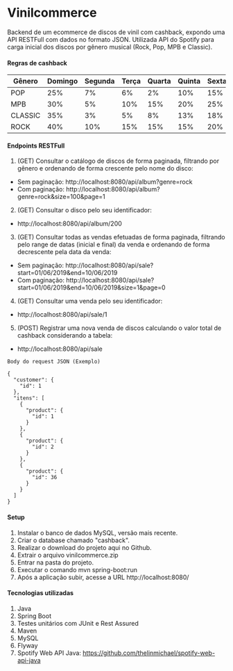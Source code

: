 # Vinilcommerce

Backend de um ecommerce de discos de vinil com cashback, expondo uma API RESTFull com dados no formato JSON. 
Utilizada API do Spotify para carga inicial dos discos por gênero musical (Rock, Pop, MPB e Classic).

#### Regras de cashback

| Gênero  | Domingo | Segunda | Terça | Quarta | Quinta | Sexta | Sábado |
|---------|---------|---------|-------|--------|--------|-------|--------|
| POP     | 25%     | 7%      | 6%    | 2%     | 10%    | 15%   | 20%    |
| MPB     | 30%     | 5%      | 10%   | 15%    | 20%    | 25%   | 30%    |
| CLASSIC | 35%     | 3%      | 5%    | 8%     | 13%    | 18%   | 25%    |
| ROCK    | 40%     | 10%     | 15%   | 15%    | 15%    | 20%   | 40%    |

  #### Endpoints RESTFull
  1. (GET) Consultar o catálogo de discos de forma paginada, filtrando por gênero e
  ordenando de forma crescente pelo nome do disco:   
   - Sem paginação: http://localhost:8080/api/album?genre=rock
   - Com paginação: http://localhost:8080/api/album?genre=rock&size=100&page=1

  2. (GET) Consultar o disco pelo seu identificador: 
   - http://localhost:8080/api/album/200

  3. (GET) Consultar todas as vendas efetuadas de forma paginada, filtrando pelo range
  de datas (inicial e final) da venda e ordenando de forma decrescente pela
  data da venda:    
   - Sem paginação: http://localhost:8080/api/sale?start=01/06/2019&end=10/06/2019
   - Com paginação: http://localhost:8080/api/sale?start=01/06/2019&end=10/06/2019&size=1&page=0

  4. (GET) Consultar uma venda pelo seu identificador: 
   - http://localhost:8080/api/sale/1

  5. (POST) Registrar uma nova venda de discos calculando o valor total de cashback
  considerando a tabela: 
   - http://localhost:8080/api/sale
    
    Body do request JSON (Exemplo)
    
    {
      "customer": {
        "id": 1
      },
      "itens": [
        {
          "product": {
            "id": 1
          }
        },
        {
          "product": {
            "id": 2
          }
        },
        {
          "product": {
            "id": 36
          }
        }
      ]
    }   
   
  #### Setup
  1. Instalar o banco de dados MySQL, versão mais recente.
  2. Criar o database chamado "cashback".
  2. Realizar o download do projeto aqui no Github.
  2. Extrair o arquivo vinilcommerce.zip
  3. Entrar na pasta do projeto.
  4. Executar o comando mvn spring-boot:run
  5. Após a aplicação subir, acesse a URL http://localhost:8080/
  
  #### Tecnologias utilizadas
  1. Java
  2. Spring Boot
  3. Testes unitários com JUnit e Rest Assured
  4. Maven
  5. MySQL
  6. Flyway
  7. Spotify Web API Java: https://github.com/thelinmichael/spotify-web-api-java
